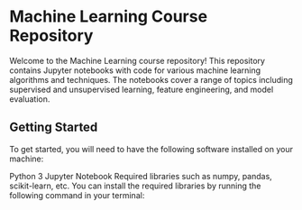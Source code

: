 # Machine Learning Course Repository
Welcome to the Machine Learning course repository! This repository contains Jupyter notebooks with code for various machine learning algorithms and techniques. The notebooks cover a range of topics including supervised and unsupervised learning, feature engineering, and model evaluation.

## Getting Started
To get started, you will need to have the following software installed on your machine:

Python 3
Jupyter Notebook
Required libraries such as numpy, pandas, scikit-learn, etc.
You can install the required libraries by running the following command in your terminal:
